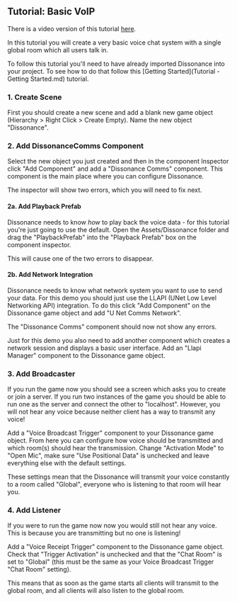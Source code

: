 ## Tutorial: Basic VoIP

There is a video version of this tutorial [here](TODO).

In this tutorial you will create a very basic voice chat system with a single global room which all users talk in.

To follow this tutorial you'll need to have already imported Dissonance into your project. To see how to do that follow this [Getting Started](Tutorial - Getting Started.md) tutorial.

### 1. Create Scene

First you should create a new scene and add a blank new game object (Hierarchy > Right Click > Create Empty). Name the new object "Dissonance".

### 2. Add DissonanceComms Component

Select the new object you just created and then in the component Inspector click "Add Component" and add a "Dissonance Comms" component. This component is the main place where you can configure Dissonance.

The inspector will show two errors, which you will need to fix next.

#### 2a. Add Playback Prefab

Dissonance needs to know *how* to play back the voice data - for this tutorial you're just going to use the default. Open the Assets/Dissonance folder and drag the "PlaybackPrefab" into the "Playback Prefab" box on the component inspector.

This will cause one of the two errors to disappear.

#### 2b. Add Network Integration

Dissonance needs to know what network system you want to use to send your data. For this demo you should just use the LLAPI (UNet Low Level Networking API) integration. To do this click "Add Component" on the Dissonance game object and add "U Net Comms Network".

The "Dissonance Comms" component should now not show any errors.

Just for this demo you also need to add another component which creates a network session and displays a basic user interface. Add an "Llapi Manager" component to the Dissonance game object.

### 3. Add Broadcaster

If you run the game now you should see a screen which asks you to create or join a server. If you run two instances of the game you should be able to run one as the server and connect the other to "localhost". However, you will not hear any voice because neither client has a way to transmit any voice!

Add a "Voice Broadcast Trigger" component to your Dissonance game object. From here you can configure how voice should be transmitted and which room(s) should hear the transmission. Change "Activation Mode" to "Open Mic", make sure "Use Positional Data" is unchecked and leave everything else with the default settings.

These settings mean that the Dissonance will transmit your voice constantly to a room called "Global", everyone who is listening to that room will hear you.

### 4. Add Listener

If you were to run the game now now you would still not hear any voice. This is because you are transmitting but no one is listening!

Add a "Voice Receipt Trigger" component to the Dissonance game object. Check that "Trigger Activation" is unchecked and that the "Chat Room" is set to "Global" (this must be the same as your Voice Broadcast Trigger "Chat Room" setting).

This means that as soon as the game starts all clients will transmit to the global room, and all clients will also listen to the global room.
